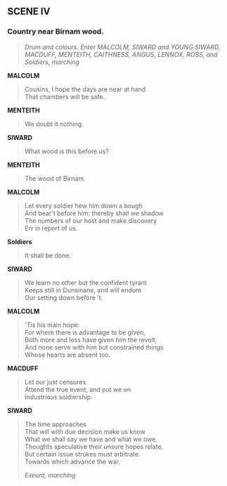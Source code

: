 ## SCENE IV

### Country near Birnam wood.

> *Drum and colours. Enter MALCOLM, SIWARD and YOUNG SIWARD, MACDUFF,
> MENTEITH, CAITHNESS, ANGUS, LENNOX, ROSS, and Soldiers, marching*

<span id="speech1">**MALCOLM**</span>

> <span id="5.4.1">Cousins, I hope the days are near at hand</span>  
> <span id="5.4.2">That chambers will be safe.</span>  

<span id="speech2">**MENTEITH**</span>

> <span id="5.4.3">We doubt it nothing.</span>  

<span id="speech3">**SIWARD**</span>

> <span id="5.4.4">What wood is this before us?</span>  

<span id="speech4">**MENTEITH**</span>

> <span id="5.4.5">The wood of Birnam.</span>  

<span id="speech5">**MALCOLM**</span>

> <span id="5.4.6">Let every soldier hew him down a bough</span>  
> <span id="5.4.7">And bear't before him: thereby shall we
> shadow</span>  
> <span id="5.4.8">The numbers of our host and make discovery</span>  
> <span id="5.4.9">Err in report of us.</span>  

<span id="speech6">**Soldiers**</span>

> <span id="5.4.10">It shall be done.</span>  

<span id="speech7">**SIWARD**</span>

> <span id="5.4.11">We learn no other but the confident tyrant</span>  
> <span id="5.4.12">Keeps still in Dunsinane, and will endure</span>  
> <span id="5.4.13">Our setting down before 't.</span>  

<span id="speech8">**MALCOLM**</span>

> <span id="5.4.14">'Tis his main hope:</span>  
> <span id="5.4.15">For where there is advantage to be given,</span>  
> <span id="5.4.16">Both more and less have given him the
> revolt,</span>  
> <span id="5.4.17">And none serve with him but constrained
> things</span>  
> <span id="5.4.18">Whose hearts are absent too.</span>  

<span id="speech9">**MACDUFF**</span>

> <span id="5.4.19">Let our just censures</span>  
> <span id="5.4.20">Attend the true event, and put we on</span>  
> <span id="5.4.21">Industrious soldiership.</span>  

<span id="speech10">**SIWARD**</span>

> <span id="5.4.22">The time approaches</span>  
> <span id="5.4.23">That will with due decision make us know</span>  
> <span id="5.4.24">What we shall say we have and what we owe.</span>  
> <span id="5.4.25">Thoughts speculative their unsure hopes
> relate,</span>  
> <span id="5.4.26">But certain issue strokes must arbitrate:</span>  
> <span id="5.4.27">Towards which advance the war.</span>  
>
> *Exeunt, marching*
